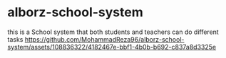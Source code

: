 # alborz-school-system
this is a School system that both students and teachers can do different tasks
https://github.com/MohammadReza96/alborz-school-system/assets/108836322/4182467e-bbf1-4b0b-b692-c837a8d3325e

